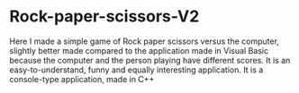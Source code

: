 # Rock-paper-scissors-V2
Here I made a simple game of Rock paper scissors versus the computer, slightly better made compared to the application made in Visual Basic because the computer and the person playing have different scores. It is an easy-to-understand, funny and equally interesting application. It is a console-type application, made in C++
